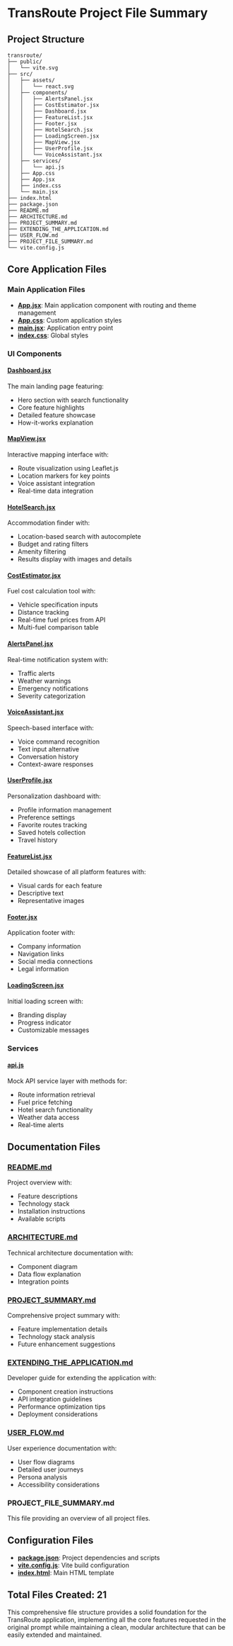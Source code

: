 # TransRoute Project File Summary

## Project Structure

```
transroute/
├── public/
│   └── vite.svg
├── src/
│   ├── assets/
│   │   └── react.svg
│   ├── components/
│   │   ├── AlertsPanel.jsx
│   │   ├── CostEstimator.jsx
│   │   ├── Dashboard.jsx
│   │   ├── FeatureList.jsx
│   │   ├── Footer.jsx
│   │   ├── HotelSearch.jsx
│   │   ├── LoadingScreen.jsx
│   │   ├── MapView.jsx
│   │   ├── UserProfile.jsx
│   │   └── VoiceAssistant.jsx
│   ├── services/
│   │   └── api.js
│   ├── App.css
│   ├── App.jsx
│   ├── index.css
│   └── main.jsx
├── index.html
├── package.json
├── README.md
├── ARCHITECTURE.md
├── PROJECT_SUMMARY.md
├── EXTENDING_THE_APPLICATION.md
├── USER_FLOW.md
├── PROJECT_FILE_SUMMARY.md
└── vite.config.js
```

## Core Application Files

### Main Application Files
- **[App.jsx](file:///c%3A/Users/balaj/OneDrive/Desktop/TransRoute/transroute/src/App.jsx)**: Main application component with routing and theme management
- **[App.css](file:///c%3A/Users/balaj/OneDrive/Desktop/TransRoute/transroute/src/App.css)**: Custom application styles
- **[main.jsx](file:///c%3A/Users/balaj/OneDrive/Desktop/TransRoute/transroute/src/main.jsx)**: Application entry point
- **[index.css](file:///c%3A/Users/balaj/OneDrive/Desktop/TransRoute/transroute/src/index.css)**: Global styles

### UI Components

#### [Dashboard.jsx](file:///c%3A/Users/balaj/OneDrive/Desktop/TransRoute/transroute/src/components/Dashboard.jsx)
The main landing page featuring:
- Hero section with search functionality
- Core feature highlights
- Detailed feature showcase
- How-it-works explanation

#### [MapView.jsx](file:///c%3A/Users/balaj/OneDrive/Desktop/TransRoute/transroute/src/components/MapView.jsx)
Interactive mapping interface with:
- Route visualization using Leaflet.js
- Location markers for key points
- Voice assistant integration
- Real-time data integration

#### [HotelSearch.jsx](file:///c%3A/Users/balaj/OneDrive/Desktop/TransRoute/transroute/src/components/HotelSearch.jsx)
Accommodation finder with:
- Location-based search with autocomplete
- Budget and rating filters
- Amenity filtering
- Results display with images and details

#### [CostEstimator.jsx](file:///c%3A/Users/balaj/OneDrive/Desktop/TransRoute/transroute/src/components/CostEstimator.jsx)
Fuel cost calculation tool with:
- Vehicle specification inputs
- Distance tracking
- Real-time fuel prices from API
- Multi-fuel comparison table

#### [AlertsPanel.jsx](file:///c%3A/Users/balaj/OneDrive/Desktop/TransRoute/transroute/src/components/AlertsPanel.jsx)
Real-time notification system with:
- Traffic alerts
- Weather warnings
- Emergency notifications
- Severity categorization

#### [VoiceAssistant.jsx](file:///c%3A/Users/balaj/OneDrive/Desktop/TransRoute/transroute/src/components/VoiceAssistant.jsx)
Speech-based interface with:
- Voice command recognition
- Text input alternative
- Conversation history
- Context-aware responses

#### [UserProfile.jsx](file:///c%3A/Users/balaj/OneDrive/Desktop/TransRoute/transroute/src/components/UserProfile.jsx)
Personalization dashboard with:
- Profile information management
- Preference settings
- Favorite routes tracking
- Saved hotels collection
- Travel history

#### [FeatureList.jsx](file:///c%3A/Users/balaj/OneDrive/Desktop/TransRoute/transroute/src/components/FeatureList.jsx)
Detailed showcase of all platform features with:
- Visual cards for each feature
- Descriptive text
- Representative images

#### [Footer.jsx](file:///c%3A/Users/balaj/OneDrive/Desktop/TransRoute/transroute/src/components/Footer.jsx)
Application footer with:
- Company information
- Navigation links
- Social media connections
- Legal information

#### [LoadingScreen.jsx](file:///c%3A/Users/balaj/OneDrive/Desktop/TransRoute/transroute/src/components/LoadingScreen.jsx)
Initial loading screen with:
- Branding display
- Progress indicator
- Customizable messages

### Services

#### [api.js](file:///c%3A/Users/balaj/OneDrive/Desktop/TransRoute/transroute/src/services/api.js)
Mock API service layer with methods for:
- Route information retrieval
- Fuel price fetching
- Hotel search functionality
- Weather data access
- Real-time alerts

## Documentation Files

### [README.md](file:///c%3A/Users/balaj/OneDrive/Desktop/TransRoute/transroute/README.md)
Project overview with:
- Feature descriptions
- Technology stack
- Installation instructions
- Available scripts

### [ARCHITECTURE.md](file:///c%3A/Users/balaj/OneDrive/Desktop/TransRoute/transroute/ARCHITECTURE.md)
Technical architecture documentation with:
- Component diagram
- Data flow explanation
- Integration points

### [PROJECT_SUMMARY.md](file:///c%3A/Users/balaj/OneDrive/Desktop/TransRoute/transroute/PROJECT_SUMMARY.md)
Comprehensive project summary with:
- Feature implementation details
- Technology stack analysis
- Future enhancement suggestions

### [EXTENDING_THE_APPLICATION.md](file:///c%3A/Users/balaj/OneDrive/Desktop/TransRoute/transroute/EXTENDING_THE_APPLICATION.md)
Developer guide for extending the application with:
- Component creation instructions
- API integration guidelines
- Performance optimization tips
- Deployment considerations

### [USER_FLOW.md](file:///c%3A/Users/balaj/OneDrive/Desktop/TransRoute/transroute/USER_FLOW.md)
User experience documentation with:
- User flow diagrams
- Detailed user journeys
- Persona analysis
- Accessibility considerations

### PROJECT_FILE_SUMMARY.md
This file providing an overview of all project files.

## Configuration Files

- **[package.json](file:///c%3A/Users/balaj/OneDrive/Desktop/TransRoute/transroute/package.json)**: Project dependencies and scripts
- **[vite.config.js](file:///c%3A/Users/balaj/OneDrive/Desktop/TransRoute/transroute/vite.config.js)**: Vite build configuration
- **[index.html](file:///c%3A/Users/balaj/OneDrive/Desktop/TransRoute/transroute/index.html)**: Main HTML template

## Total Files Created: 21

This comprehensive file structure provides a solid foundation for the TransRoute application, implementing all the core features requested in the original prompt while maintaining a clean, modular architecture that can be easily extended and maintained.